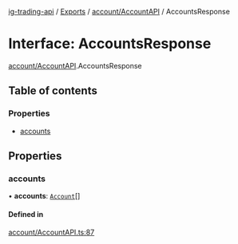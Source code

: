 [ig-trading-api](../README.md) / [Exports](../modules.md) / [account/AccountAPI](../modules/account_AccountAPI.md) / AccountsResponse

# Interface: AccountsResponse

[account/AccountAPI](../modules/account_AccountAPI.md).AccountsResponse

## Table of contents

### Properties

- [accounts](account_AccountAPI.AccountsResponse.md#accounts)

## Properties

### accounts

• **accounts**: [`Account`](account_AccountAPI.Account.md)[]

#### Defined in

[account/AccountAPI.ts:87](https://github.com/bennycode/ig-trading-api/blob/f7fd8d0/src/account/AccountAPI.ts#L87)
